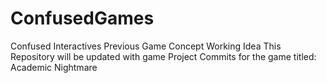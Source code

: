 # ConfusedGames
Confused Interactives Previous Game Concept Working Idea
This Repository will be updated with game Project Commits for the game titled:
Academic Nightmare
